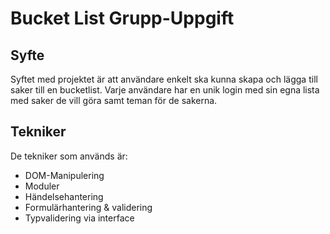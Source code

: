 # Bucket List Grupp-Uppgift

## Syfte

Syftet med projektet är att användare enkelt ska kunna skapa och lägga till saker till en bucketlist. Varje användare har en unik login med sin egna lista med saker de vill göra samt teman för de sakerna.

## Tekniker

De tekniker som används är:

- DOM-Manipulering
- Moduler
- Händelsehantering
- Formulärhantering & validering
- Typvalidering via interface
